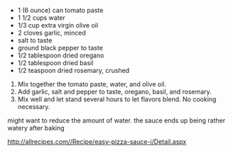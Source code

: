 * 1 (6 ounce) can tomato paste
* 1 1/2 cups water
* 1/3 cup extra virgin olive oil
* 2 cloves garlic, minced
* salt to taste
* ground black pepper to taste
* 1/2 tablespoon dried oregano
* 1/2 tablespoon dried basil
* 1/2 teaspoon dried rosemary, crushed

1. Mix together the tomato paste, water, and olive oil. 
2. Add garlic, salt and pepper to taste, oregano, basil, and rosemary.
3. Mix well and let stand several hours to let flavors blend. No cooking necessary.

might want to reduce the amount of water. the sauce ends up being rather watery after baking

http://allrecipes.com//Recipe/easy-pizza-sauce-i/Detail.aspx